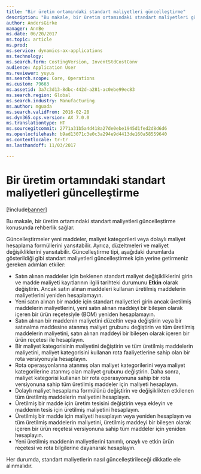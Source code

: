 ```yaml
---
title: "Bir üretim ortamındaki standart maliyetleri güncelleştirme"
description: "Bu makale, bir üretim ortamındaki standart maliyetleri güncelleştirme konusunda rehberlik sağlar."
author: AndersGirke
manager: AnnBe
ms.date: 06/20/2017
ms.topic: article
ms.prod: 
ms.service: dynamics-ax-applications
ms.technology: 
ms.search.form: CostingVersion, InventStdCostConv
audience: Application User
ms.reviewer: yuyus
ms.search.scope: Core, Operations
ms.custom: 79663
ms.assetid: 3a7c3d13-8dbc-442d-a281-ac0ebe99ec83
ms.search.region: Global
ms.search.industry: Manufacturing
ms.author: mguada
ms.search.validFrom: 2016-02-28
ms.dyn365.ops.version: AX 7.0.0
ms.translationtype: HT
ms.sourcegitcommit: 2771a31b5a4d418a27de0ebe1945d1fed2d8d6d6
ms.openlocfilehash: b9ad13071c3e0c3a294e9d4413de160a58559640
ms.contentlocale: tr-tr
ms.lasthandoff: 11/03/2017

---
```


# <a name="update-standard-costs-in-a-manufacturing-environment"></a>Bir üretim ortamındaki standart maliyetleri güncelleştirme

[!include[banner](../includes/banner.md)]


Bu makale, bir üretim ortamındaki standart maliyetleri güncelleştirme konusunda rehberlik sağlar. 

Güncelleştirmeler yeni maddeler, maliyet kategorileri veya dolaylı maliyet hesaplama formüllerini yansıtabilir. Ayrıca, düzeltmeleri ve maliyet değişikliklerini yansıtabilir. Güncelleştirme tipi, aşağıdaki durumlarda gösterildiği gibi standart maliyetleri güncelleştirmek için yerine getirmeniz gereken adımları etkiler:

-   Satın alınan maddeler için beklenen standart maliyet değişikliklerini girin ve madde maliyeti kayıtlarının ilgili tarihteki durumunu **Etkin** olarak değiştirin. Ancak satın alınan maddeleri kullanan üretilmiş maddelerin maliyetlerini yeniden hesaplamayın.
-   Yeni satın alınan bir madde için standart maliyetleri girin ancak üretilmiş maddelerin maliyetlerini, yeni satın alınan maddeyi bir bileşen olarak içeren bir ürün reçetesiyle (BOM) yeniden hesaplamayın.
-   Satın alınan bir maddenin maliyetini düzeltin veya değiştirin veya bir satınalma maddesine atanmış maliyet grubunu değiştirin ve tüm üretilmiş maddelerin maliyetini, satın alınan maddeyi bir bileşen olarak içeren bir ürün reçetesi ile hesaplayın.
-   Bir maliyet kategorisinin maliyetini değiştirin ve tüm üretilmiş maddelerin maliyetini, maliyet kategorisini kullanan rota faaliyetlerine sahip olan bir rota versiyonuyla hesaplayın.
-   Rota operasyonlarına atanmış olan maliyet kategorilerini veya maliyet kategorilerine atanmış olan maliyet grubunu değiştirin. Daha sonra, maliyet kategorisi kullanan bir rota operasyonuna sahip bir rota versiyonuna sahip tüm üretilmiş maddeler için maliyeti hesaplayın.
-   Dolaylı maliyet hesaplama formülünü değiştirin ve değişiklikten etkilenen tüm üretilmiş maddelerin maliyetini hesaplayın.
-   Üretilmiş bir madde için üretim tesisini değiştirin veya ekleyin ve maddenin tesis için üretilmiş maliyetini hesaplayın.
-   Üretilmiş bir madde için maliyeti hesaplayın veya yeniden hesaplayın ve tüm üretilmiş maddelerin maliyetini, üretilmiş maddeyi bir bileşen olarak içeren bir ürün reçetesi versiyonuna sahip tüm maddeler için yeniden hesaplayın.
-   Yeni üretilmiş maddenin maliyetlerini tanımlı, onaylı ve etkin ürün reçetesi ve rota bilgilerine dayanarak hesaplayın.

Her durumda, standart maliyetlerin nasıl güncelleştirileceği dikkatle ele alınmalıdır.




